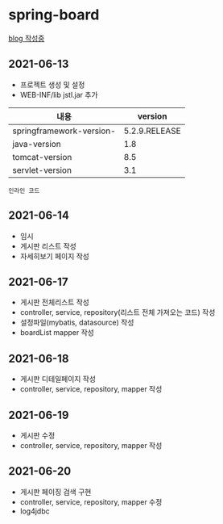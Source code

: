 # spring-board
[blog 작성중 ](https://cronex.tistory.com/category/SPRING-BOARD/board)

## 2021-06-13
- 프로젝트 생성 및 설정
- WEB-INF/lib jstl.jar 추가

|내용|version|
|------|---|
|springframework-version-|5.2.9.RELEASE|
|java-version|1.8|
|tomcat-version|8.5|
|servlet-version|3.1|

`인라인 코드`

## 2021-06-14

- 임시
- 게시판 리스트 작성
- 자세히보기 페이지 작성


## 2021-06-17

- 게시판 전체리스트 작성
- controller, service, repository(리스트 전체 가져오는 코드) 작성
- 설정파일(mybatis, datasource) 작성
- boardList mapper 작성

## 2021-06-18

- 게시판 디테일페이지 작성
- controller, service, repository, mapper 작성

## 2021-06-19 
- 게시판 수정
- controller, service, repository, mapper 작성

## 2021-06-20
- 게시판 페이징 검색 구현
- controller, service, repository, mapper 수정
- log4jdbc 
